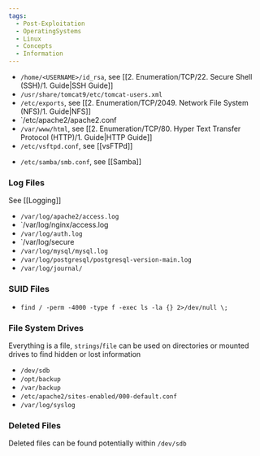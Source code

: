 ```yaml
---
tags:
  - Post-Exploitation
  - OperatingSystems
  - Linux
  - Concepts
  - Information
---
```


* `/home/<USERNAME>/id_rsa`, see [[2. Enumeration/TCP/22. Secure Shell (SSH)/1. Guide|SSH Guide]]
* `/usr/share/tomcat9/etc/tomcat-users.xml`
* `/etc/exports`, see [[2. Enumeration/TCP/2049. Network File System (NFS)/1. Guide|NFS]]
* `/etc/apache2/apache2.conf
* `/var/www/html`, see [[2. Enumeration/TCP/80. Hyper Text Transfer Protocol (HTTP)/1. Guide|HTTP Guide]]
* `/etc/vsftpd.conf`, see [[vsFTPd]]
- `/etc/samba/smb.conf`, see [[Samba]]

### Log Files

See [[Logging]]

* `/var/log/apache2/access.log`
* `/var/log/nginx/access.log
* `/var/log/auth.log`
* `/var/log/secure
* `/var/log/mysql/mysql.log`
* `/var/log/postgresql/postgresql-version-main.log`
* `/var/log/journal/`
### SUID Files

* `find / -perm -4000 -type f -exec ls -la {} 2>/dev/null \;`
### File System Drives

Everything is a file, `strings`/`file` can be used on directories or mounted drives to find hidden or lost information

- `/dev/sdb`
- `/opt/backup`
- `/var/backup`
- `/etc/apache2/sites-enabled/000-default.conf`
- `/var/log/syslog`

### Deleted Files

Deleted files can be found potentially within `/dev/sdb`